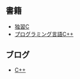 ## 書籍
- [独習C](https://www.shoeisha.co.jp/book/detail/9784798150246 "独習C")
- [プログラミング言語C++](https://www.amazon.co.jp/%E3%83%97%E3%83%AD%E3%82%B0%E3%83%A9%E3%83%9F%E3%83%B3%E3%82%B0%E8%A8%80%E8%AA%9EC-%E7%AC%AC4%E7%89%88-%E3%83%93%E3%83%A3%E3%83%BC%E3%83%8D%E3%83%BB%E3%82%B9%E3%83%88%E3%83%A9%E3%82%A6%E3%82%B9%E3%83%88%E3%83%A9%E3%83%83%E3%83%97/dp/4797375957 "プログラミング言語C++")
## ブログ
- [C++](https://www.sejuku.net/blog/27276 "C++")